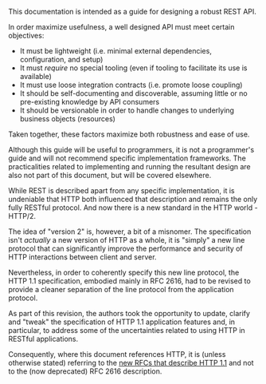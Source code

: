 This documentation is intended as a guide for designing a robust REST API.

In order maximize usefulness, a well designed API must meet certain objectives:
* It must be lightweight (i.e. minimal external dependencies, configuration, and setup)
* It must _require_ no special tooling (even if tooling to facilitate its use is available)
* It must use loose integration contracts (i.e. promote loose coupling)
* It should be self-documenting and discoverable, assuming little or no pre-existing knowledge by API consumers
* It should be versionable in order to handle changes to underlying business objects (resources)

Taken together, these factors maximize both robustness and ease of use.

Although this guide will be useful to programmers, it is not a programmer's guide and will not recommend specific implementation frameworks. The practicalities related to implementing and running the resultant design are also not part of this document, but will be covered elsewhere.

While REST is described apart from any specific implementation, it is undeniable that HTTP both influenced that description and remains the only fully RESTful protocol. And now there is a new standard in the HTTP world - HTTP/2.

The idea of "version 2" is, however, a bit of a misnomer. The specification isn't _actually_ a new version of HTTP as a whole, it is "simply" a new line protocol that can significantly improve the performance and security of HTTP interactions between client and server.

Nevertheless, in order to coherently specify this new line protocol, the HTTP 1.1 specification, embodied mainly in RFC 2616, had to be revised to provide a cleaner separation of the line protocol from the application protocol.

As part of this revision, the authors took the opportunity to update, clarify and "tweak" the specification of HTTP 1.1 application features and, in particular, to address some of the uncertainties related to using HTTP in RESTful applications.

Consequently, where this document references HTTP, it is (unless otherwise stated) referring to the [new RFCs that describe HTTP 1.1](http://httpwg.org/specs/) and not to the (now deprecated) RFC 2616 description.
